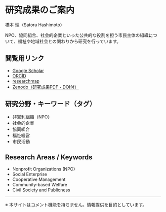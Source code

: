 # 研究成果のご案内

橋本 理（Satoru Hashimoto）

NPO、協同組合、社会的企業といった公共的な役割を担う市民主体の組織について、福祉や地域社会との関わりから研究を行っています。

## 閲覧用リンク

- [Google Scholar](https://scholar.google.com/citations?user=FAdoisMAAAAJ)
- [ORCID](https://orcid.org/0009-0000-6527-7148)
- [researchmap](https://researchmap.jp/read0069764)
- [Zenodo（研究成果PDF・DOI付）](https://zenodo.org/search?q=satoru%20hashimoto)

## 研究分野・キーワード（タグ）

- 非営利組織（NPO）
- 社会的企業
- 協同組合
- 福祉経営
- 市民活動

## Research Areas / Keywords

- Nonprofit Organizations (NPO)
- Social Enterprise
- Cooperative Management
- Community-based Welfare
- Civil Society and Publicness


---

※ 本サイトはコメント機能を持ちません。情報提供を目的としています。
